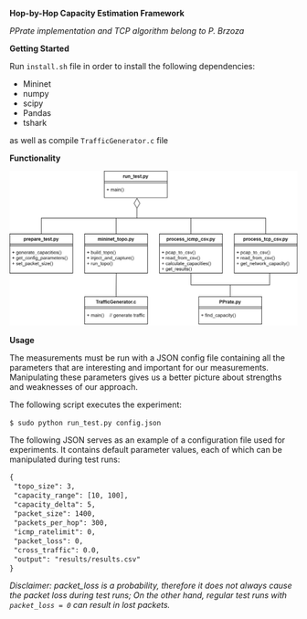 **Hop-by-Hop Capacity Estimation Framework**

_PPrate implementation and TCP algorithm belong to P. Brzoza_

**Getting Started**

Run `install.sh` file in order to install the following dependencies:
- Mininet
- numpy
- scipy
- Pandas
- tshark

as well as compile `TrafficGenerator.c` file

**Functionality**

![alt text](../thesis/images/architecture.png)

**Usage**

The measurements must be run with a JSON config file containing all the parameters that are interesting and important for our measurements. Manipulating these parameters gives us a better picture about strengths and weaknesses of our approach.

The following script executes the experiment:

`$ sudo python run_test.py config.json`

The following JSON serves as an example of a configuration file used for experiments.
It contains default parameter values, each of which can be manipulated during test runs:
```
{
 "topo_size": 3,
 "capacity_range": [10, 100],
 "capacity_delta": 5,
 "packet_size": 1400,
 "packets_per_hop": 300,
 "icmp_ratelimit": 0,
 "packet_loss": 0,
 "cross_traffic": 0.0,
 "output": "results/results.csv"
}
```

_Disclaimer: packet_loss is a probability, therefore it does not always cause the packet loss during test runs; On the other hand, regular test runs with `packet_loss = 0` can result in lost packets._
